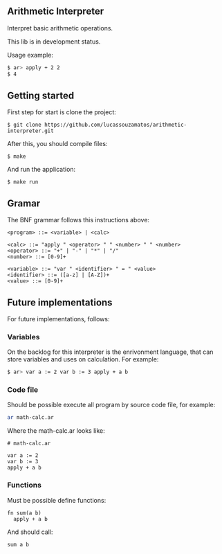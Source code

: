 ## Arithmetic Interpreter

Interpret basic arithmetic operations.

This lib is in development status.

Usage example:

```bash
$ ar> apply + 2 2 
$ 4
```

## Getting started

First step for start is clone the project:
```
$ git clone https://github.com/lucassouzamatos/arithmetic-interpreter.git
```

After this, you should compile files:

```
$ make
```

And run the application:
```
$ make run
```

## Gramar
The BNF grammar follows this instructions above:

```
<program> ::= <variable> | <calc>

<calc> ::= "apply " <operator> " " <number> " " <number>
<operator> ::= "+" | "-" | "*" | "/"
<number> ::= [0-9]+

<variable> ::= "var " <identifier> " = " <value>
<identifier> ::= ([a-z] | [A-Z])+ 
<value> ::= [0-9]+
```

## Future implementations
For future implementations, follows:

### Variables
On the backlog for this interpreter is the enrivonment language, that can store variables and uses on calculation. For example:
```bash
$ ar> var a := 2 var b := 3 apply + a b
```

### Code file
Should be possible execute all program by source code file, for example:

```bash
ar math-calc.ar
```
Where the math-calc.ar looks like:
```
# math-calc.ar

var a := 2
var b := 3
apply + a b
```

### Functions
Must be possible define functions:

```
fn sum(a b) 
  apply + a b
```

And should call:

```
sum a b
```
